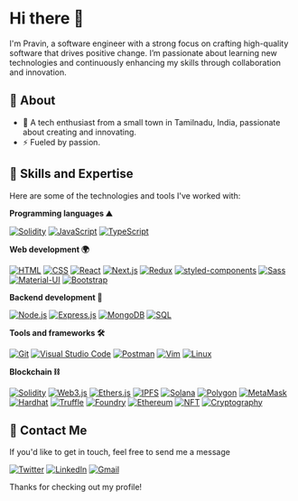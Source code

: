 # Hi there 👋

I'm Pravin, a software engineer with a strong focus on crafting high-quality software that drives positive change. I’m passionate about learning new technologies and continuously enhancing my skills through collaboration and innovation.

## 🧐 About 
- 🌱 A tech enthusiast from a small town in Tamilnadu, India, passionate about creating and innovating.
- ⚡ Fueled by passion.

## 🚀 Skills and Expertise

Here are some of the technologies and tools I've worked with:

**Programming languages ⛰️** 

[![Solidity](https://img.shields.io/badge/Solidity-363636?style=for-the-badge&logo=solidity&logoColor=white)](https://soliditylang.org/)
[![JavaScript](https://img.shields.io/badge/JavaScript-F7DF1E?style=for-the-badge&logo=javascript&logoColor=black)](https://developer.mozilla.org/en-US/docs/Web/JavaScript)
[![TypeScript](https://img.shields.io/badge/TypeScript-3178C6?style=for-the-badge&logo=typescript&logoColor=white)](https://www.typescriptlang.org/)

**Web development 🌍**

[![HTML](https://img.shields.io/badge/HTML5-E34F26?style=for-the-badge&logo=html5&logoColor=white)](https://developer.mozilla.org/en-US/docs/Web/Guide/HTML/HTML5)
[![CSS](https://img.shields.io/badge/CSS3-1572B6?style=for-the-badge&logo=css3&logoColor=white)](https://developer.mozilla.org/en-US/docs/Web/CSS)
[![React](https://img.shields.io/badge/React-20232A?style=for-the-badge&logo=react&logoColor=61DAFB)](https://reactjs.org/)
[![Next.js](https://img.shields.io/badge/Next.js-000000?style=for-the-badge&logo=next.js&logoColor=white)](https://nextjs.org/)
[![Redux](https://img.shields.io/badge/Redux-764ABC?style=for-the-badge&logo=redux&logoColor=white)](https://redux.js.org/)
[![styled-components](https://img.shields.io/badge/styled--components-DB7093?style=for-the-badge&logo=styled-components&logoColor=white)](https://styled-components.com/)
[![Sass](https://img.shields.io/badge/Sass-CC6699?style=for-the-badge&logo=sass&logoColor=white)](https://sass-lang.com/)
[![Material-UI](https://img.shields.io/badge/Material--UI-0081CB?style=for-the-badge&logo=material-ui&logoColor=white)](https://mui.com/)
[![Bootstrap](https://img.shields.io/badge/Bootstrap-7952B3?style=for-the-badge&logo=bootstrap&logoColor=white)](https://getbootstrap.com/)

**Backend development 🌳**

[![Node.js](https://img.shields.io/badge/Node.js-339933?style=for-the-badge&logo=node.js&logoColor=white)](https://nodejs.org/)
[![Express.js](https://img.shields.io/badge/Express.js-000000?style=for-the-badge&logo=express&logoColor=white)](https://expressjs.com/)
[![MongoDB](https://img.shields.io/badge/MongoDB-47A248?style=for-the-badge&logo=mongodb&logoColor=white)](https://www.mongodb.com/)
[![SQL](https://img.shields.io/badge/SQL-4479A1?style=for-the-badge&logo=oracle&logoColor=white)](https://www.oracle.com/database/)

**Tools and frameworks 🛠️**

[![Git](https://img.shields.io/badge/Git-F05032?style=for-the-badge&logo=git&logoColor=white)](https://git-scm.com/)
[![Visual Studio Code](https://img.shields.io/badge/Visual_Studio_Code-007ACC?style=for-the-badge&logo=visual-studio-code&logoColor=white)](https://code.visualstudio.com/)
[![Postman](https://img.shields.io/badge/Postman-FF6C37?style=for-the-badge&logo=postman&logoColor=white)](https://www.postman.com/)
[![Vim](https://img.shields.io/badge/Vim-019733?style=for-the-badge&logo=vim&logoColor=white)](https://www.vim.org/)
[![Linux](https://img.shields.io/badge/Linux-FCC624?style=for-the-badge&logo=linux&logoColor=black)](https://www.linux.org/)

**Blockchain ⛓️** 

[![Solidity](https://img.shields.io/badge/Solidity-363636?style=for-the-badge&logo=solidity&logoColor=white)](https://soliditylang.org/)
[![Web3.js](https://img.shields.io/badge/Web3.js-F16822?style=for-the-badge&logo=web3dotjs&logoColor=white)](https://web3js.readthedocs.io/)
[![Ethers.js](https://img.shields.io/badge/Ethers.js-276FD6?style=for-the-badge&logo=ethers-dot-js&logoColor=white)](https://docs.ethers.io/)
[![IPFS](https://img.shields.io/badge/IPFS-65C2CB?style=for-the-badge&logo=ipfs&logoColor=white)](https://ipfs.io/)
[![Solana](https://img.shields.io/badge/Solana-000000?style=for-the-badge&logo=solana&logoColor=white)](https://solana.com/)
[![Polygon](https://img.shields.io/badge/Polygon-8247E5?style=for-the-badge&logo=polygon&logoColor=white)](https://polygon.technology/)
[![MetaMask](https://img.shields.io/badge/MetaMask-F6851B?style=for-the-badge&logo=metamask&logoColor=white)](https://metamask.io/)
[![Hardhat](https://img.shields.io/badge/Hardhat-DEA584?style=for-the-badge&logo=hardhat&logoColor=white)](https://hardhat.org/)
[![Truffle](https://img.shields.io/badge/Truffle-3C3C3D?style=for-the-badge&logo=truffle&logoColor=white)](https://www.trufflesuite.com/)
[![Foundry](https://img.shields.io/badge/Foundry-40BAGC?style=for-the-badge&logo=foundry&logoColor=white)](https://foundryvtt.com/)
[![Ethereum](https://img.shields.io/badge/Ethereum-3C3C3D?style=for-the-badge&logo=ethereum&logoColor=white)](https://ethereum.org/)
[![NFT](https://img.shields.io/badge/NFT-0078FF?style=for-the-badge&logo=nft&logoColor=white)](https://opensea.io/)
[![Cryptography](https://img.shields.io/badge/Cryptography-833AB4?style=for-the-badge&logo=cryptography&logoColor=white)](https://en.wikipedia.org/wiki/Cryptography)

## 💬 Contact Me

If you'd like to get in touch, feel free to send me a message

[![Twitter](https://img.shields.io/badge/Twitter-1DA1F2?style=for-the-badge&logo=twitter&logoColor=white)](https://x.com/pravindev10)
[![LinkedIn](https://img.shields.io/badge/LinkedIn-0077B5?style=for-the-badge&logo=linkedin&logoColor=white)](https://www.linkedin.com/in/pravin-raj-dev/)
[![Gmail](https://img.shields.io/badge/Gmail-D14836?style=for-the-badge&logo=gmail&logoColor=white)](mailto:pravinpersonal3@gmail.com)

Thanks for checking out my profile!

<!--
**pravindev12/pravindev12** is a ✨ _special_ ✨ repository because its `README.md` (this file) appears on your GitHub profile.

Here are some ideas to get you started:

- 🔭 I’m currently working on ...
- 🌱 I’m currently learning ...
- 👯 I’m looking to collaborate on ...
- 🤔 I’m looking for help with ...
- 💬 Ask me about ...
- 📫 How to reach me: ...
- 😄 Pronouns: ...
- ⚡ Fun fact: ...
-->
